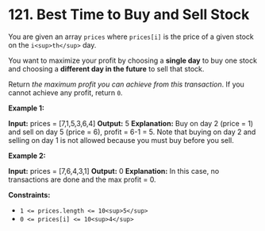 # 121. Best Time to Buy and Sell Stock

You are given an array `prices` where `prices[i]` is the price of a given stock on the `i<sup>th</sup>` day.

You want to maximize your profit by choosing a **single day** to buy one stock and choosing a **different day in the future** to sell that stock.

Return _the maximum profit you can achieve from this transaction_. If you cannot achieve any profit, return `0`.

**Example 1:**

**Input:** prices = \[7,1,5,3,6,4\]
**Output:** 5
**Explanation:** Buy on day 2 (price = 1) and sell on day 5 (price = 6), profit = 6-1 = 5.
Note that buying on day 2 and selling on day 1 is not allowed because you must buy before you sell.

**Example 2:**

**Input:** prices = \[7,6,4,3,1\]
**Output:** 0
**Explanation:** In this case, no transactions are done and the max profit = 0.

**Constraints:**

- `1 <= prices.length <= 10<sup>5</sup>`
- `0 <= prices[i] <= 10<sup>4</sup>`